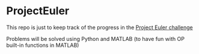 # ProjectEuler

This repo is just to keep track of the progress in the <a href=https://projecteuler.net/>Project Euler challenge</a> 

Problems will be solved using Python and MATLAB (to have fun with OP built-in functions in MATLAB)
